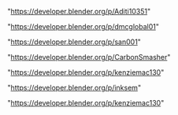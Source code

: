 "https://developer.blender.org/p/Aditi10351"

"https://developer.blender.org/p/dmcglobal01"

"https://developer.blender.org/p/san001"

"https://developer.blender.org/p/CarbonSmasher"

"https://developer.blender.org/p/kenziemac130"

"https://developer.blender.org/p/inksem"

 
"https://developer.blender.org/p/kenziemac130"


 
